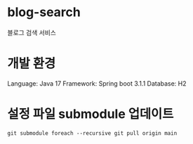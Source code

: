 # blog-search
블로그 검색 서비스

# 개발 환경
Language: Java 17
Framework: Spring boot 3.1.1
Database: H2

# 설정 파일 submodule 업데이트
```shell
git submodule foreach --recursive git pull origin main
```

